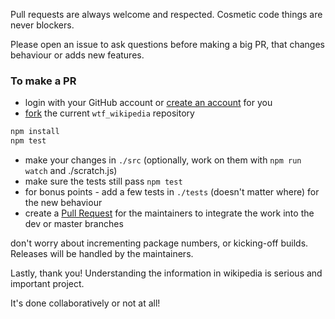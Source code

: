 Pull requests are always welcome and respected. Cosmetic code things are never blockers.

Please open an issue to ask questions before making a big PR, that changes behaviour or adds new features.

### To make a PR
* login with your GitHub account or [create an account](https://help.github.com/articles/signing-up-for-a-new-github-account/) for you
* [fork](https://help.github.com/articles/fork-a-repo/) the current `wtf_wikipedia` repository
```bash
npm install
npm test
```
* make your changes in `./src` (optionally, work on them with `npm run watch` and ./scratch.js)
* make sure the tests still pass `npm test`
* for bonus points - add a few tests in `./tests` (doesn't matter where) for the new behaviour
* create a [Pull Request](https://help.github.com/articles/creating-a-pull-request-from-a-fork/) for the maintainers to integrate the work into the dev or master branches

don't worry about incrementing package numbers, or kicking-off builds. Releases will be handled by the maintainers.

Lastly, thank you! Understanding the information in wikipedia is serious and important project.

It's done collaboratively or not at all!
